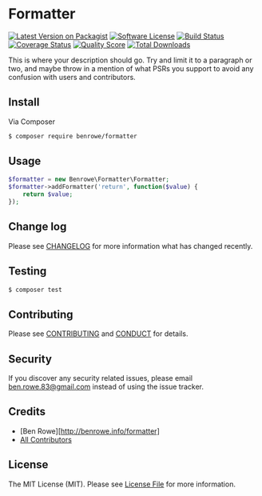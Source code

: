 # Formatter

[![Latest Version on Packagist][ico-version]][link-packagist]
[![Software License][ico-license]](LICENSE.md)
[![Build Status][ico-travis]][link-travis]
[![Coverage Status][ico-scrutinizer]][link-scrutinizer]
[![Quality Score][ico-code-quality]][link-code-quality]
[![Total Downloads][ico-downloads]][link-downloads]


This is where your description should go. Try and limit it to a paragraph or two, and maybe throw in a mention of what
PSRs you support to avoid any confusion with users and contributors.

## Install

Via Composer

``` bash
$ composer require benrowe/formatter
```

## Usage

``` php
$formatter = new Benrowe\Formatter\Formatter;
$formatter->addFormatter('return', function($value) {
    return $value;
});
```

## Change log

Please see [CHANGELOG](CHANGELOG.md) for more information what has changed recently.

## Testing

``` bash
$ composer test
```

## Contributing

Please see [CONTRIBUTING](CONTRIBUTING.md) and [CONDUCT](CONDUCT.md) for details.

## Security

If you discover any security related issues, please email ben.rowe.83@gmail.com instead of using the issue tracker.

## Credits

- [Ben Rowe][http://benrowe.info/formatter]
- [All Contributors][link-contributors]

## License

The MIT License (MIT). Please see [License File](LICENSE.md) for more information.

[ico-version]: https://img.shields.io/packagist/v/benrowe/formatter.svg?style=flat-square
[ico-license]: https://img.shields.io/badge/license-MIT-brightgreen.svg?style=flat-square
[ico-travis]: https://img.shields.io/travis/benrowe/formatter/master.svg?style=flat-square
[ico-scrutinizer]: https://img.shields.io/scrutinizer/coverage/g/benrowe/formatter.svg?style=flat-square
[ico-code-quality]: https://img.shields.io/scrutinizer/g/benrowe/formatter.svg?style=flat-square
[ico-downloads]: https://img.shields.io/packagist/dt/benrowe/formatter.svg?style=flat-square

[link-packagist]: https://packagist.org/packages/benrowe/formatter
[link-travis]: https://travis-ci.org/benrowe/formatter
[link-scrutinizer]: https://scrutinizer-ci.com/g/benrowe/formatter/code-structure
[link-code-quality]: https://scrutinizer-ci.com/g/benrowe/formatter
[link-downloads]: https://packagist.org/packages/benrowe/formatter
[link-author]: https://github.com/benrowe
[link-contributors]: ../../contributors
